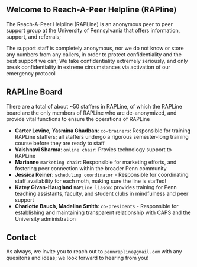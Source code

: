 ## Welcome to Reach-A-Peer Helpline (RAPline)

The Reach-A-Peer Helpline (RAPLine) is an anonymous peer to peer support group at the University of Pennsylvania that offers information, support, and referrals;

The support staff is completely anonymous, nor we do not know or store any numbers from any callers, in order to protect confidentiality and the best support we can; We take confidentiality extremely seriously, and only break confidentiality in extreme circumstances via activation of our emergency protocol


## RAPLine Board

There are a total of about ~50 staffers in RAPLine, of which the RAPLine board are the only members of RAPLine who are de-anonymized, and provide vital functions to ensure the operations of RAPLine

- **Carter Levine, Yasmina Ghadban**: `co-trainers`: Responsible for training RAPLine staffers; all staffers undergo a rigorous semester-long training course before they are ready to staff
- **Vaishnavi Sharma**: `online chair`: Provies technology support to RAPLine
- **Marianne** `marketing chair`: Responsible for marketing efforts, and fostering peer connection within the broader Penn community
- **Jessica Reiner**: `scheduling coordinator` - Responsible for coordinating staff availability for each moth, making sure the line is staffed!
- **Katey Givan-Haugland** `RAPLine liason`: provides training for Penn teaching assistants, faculty, and student clubs in mindfulness and peer support
- **Charlotte Bauch, Madeline Smith**: `co-presidents` - Responsible for establishing and maintaining transparent relationship with CAPS and the University administration


## Contact

As always, we invite you to reach out to `pennrapline@gmail.com` with any quesitons and ideas; we look forward to hearing from you!
